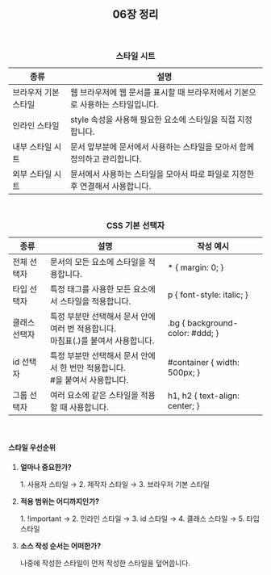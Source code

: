 <header>
  <h2>06장 정리</h2>
</header>

<body>
  <table>
    <caption><b>스타일 시트</b></caption>
    <thead>
      <tr>
        <th>종류</th>
        <th>설명</th>
      </tr>
    </thead>
    <tbody>
      <tr>
        <td>브라우저 기본 스타일</td>
        <td>웹 브라우저에 웹 문서를 표시할 때 브라우저에서 기본으로 사용하는 스타일입니다.</td>
      </tr>
      <tr>
        <td>인라인 스타일</td>
        <td>style 속성을 사용해 필요한 요소에 스타일을 직접 지정합니다.</td>
      </tr>
      <tr>
        <td>내부 스타일 시트</td>
        <td>문서 앞부분에 문서에서 사용하는 스타일을 모아서 함께 정의하고 관리합니다.</td>
      </tr>
      <tr>
        <td>외부 스타일 시트</td>
        <td>뮨서에서 사용하는 스타일을 모아서 따로 파일로 지정한 후 연결해서 사용합니다.</td>
      </tr>
    </tbody>
  </table>
  <br>

  <table>
    <caption><b>CSS 기본 선택자</b></caption>
    <thead>
      <tr>
        <th>종류</th>
        <th>설명</th>
        <th>작성 예시</th>
      </tr>
    </thead>
    <tbody>
      <tr>
        <td>전체 선택자</td>
        <td>문서의 모든 요소에 스타일을 적용합니다.</td>
        <td>* { margin: 0; }</td>
      </tr>
      <tr>
        <td>타입 선택자</td>
        <td>특정 태그를 사용한 모든 요소에서 스타일을 적용합니다.</td>
        <td>p { font-style: italic; }</td>
      </tr>
      <tr>
        <td>클래스 선택자</td>
        <td>특정 부분만 선택해서 문서 안에 여러 번 적용합니다. <br>마침표(.)를 붙여서 사용합니다.</td>
        <td>.bg { background-color: #ddd; }</td>
      </tr>
      <tr>
        <td>id 선택자</td>
        <td>특정 부분만 선택해서 문서 안에서 한 번만 적용합니다. <br> #을 붙여서 사용합니다.</td>
        <td>#container { width: 500px; }</td>
      </tr>
      <tr>
        <td>그룹 선택자</td>
        <td>여러 요소에 같은 스타일을 적용할 때 사용합니다.</td>
        <td>h1, h2 { text-align: center; }</td>
      </tr>
    </tbody>
  </table>
  <br>
  
  <div>
    <h4>스타일 우선순위</h4>
    <ol>
      <li><b>얼마나 중요한가?</b></li>
      <p>1. 사용자 스타일 → 2. 제작자 스타일 → 3. 브라우저 기본 스타일</p>
      <li><b>적용 범위는 어디까지인가?</b></li>
      <p>1. !important → 2. 인라인 스타일 → 3. id 스타일 → 4. 클래스 스타일 → 5. 타입 스타일</p>
      <li><b>소스 작성 순서는 어떠한가?</b></li>
      <p>나중에 작성한 스타일이 먼저 작성한 스타일을 덮어씁니다.</p>
    </ol>
  </div>
</body>